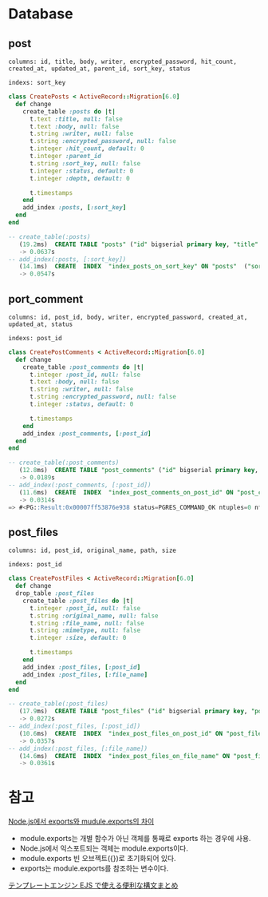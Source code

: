 # Database
## post
`columns: id, title, body, writer, encrypted_password, hit_count, created_at, updated_at, parent_id, sort_key, status`

`indexs: sort_key`

```rb
class CreatePosts < ActiveRecord::Migration[6.0]
  def change
    create_table :posts do |t|
      t.text :title, null: false
      t.text :body, null: false
      t.string :writer, null: false
      t.string :encrypted_password, null: false
      t.integer :hit_count, default: 0
      t.integer :parent_id
      t.string :sort_key, null: false
      t.integer :status, default: 0
      t.integer :depth, default: 0

      t.timestamps
    end
    add_index :posts, [:sort_key]
  end
end
```

```sql
-- create_table(:posts)
   (19.2ms)  CREATE TABLE "posts" ("id" bigserial primary key, "title" text NOT NULL, "body" text NOT NULL, "writer" character varying NOT NULL, "encrypted_password" character varying NOT NULL, "hit_count" integer DEFAULT 0, "parent_id" integer, "sort_key" character varying NOT NULL, "status" integer DEFAULT 0, "depth" integer DEFAULT 0, "created_at" timestamp(6) NOT NULL, "updated_at" timestamp(6) NOT NULL)
   -> 0.0637s
-- add_index(:posts, [:sort_key])
   (14.1ms)  CREATE  INDEX  "index_posts_on_sort_key" ON "posts"  ("sort_key")
   -> 0.0547s
```

## port_comment

`columns: id, post_id, body, writer, encrypted_password, created_at, updated_at, status`

`indexs: post_id`

```rb
class CreatePostComments < ActiveRecord::Migration[6.0]
  def change
    create_table :post_comments do |t|
      t.integer :post_id, null: false
      t.text :body, null: false
      t.string :writer, null: false
      t.string :encrypted_password, null: false
      t.integer :status, default: 0

      t.timestamps
    end
    add_index :post_comments, [:post_id]
  end
end
```

```sql
-- create_table(:post_comments)
   (12.8ms)  CREATE TABLE "post_comments" ("id" bigserial primary key, "post_id" integer NOT NULL, "body" text NOT NULL, "writer" character varying NOT NULL, "encrypted_password" character varying NOT NULL, "status" integer DEFAULT 0, "created_at" timestamp(6) NOT NULL, "updated_at" timestamp(6) NOT NULL)
   -> 0.0189s
-- add_index(:post_comments, [:post_id])
   (11.6ms)  CREATE  INDEX  "index_post_comments_on_post_id" ON "post_comments"  ("post_id")
   -> 0.0314s
=> #<PG::Result:0x00007ff53876e938 status=PGRES_COMMAND_OK ntuples=0 nfields=0 cmd_tuples=0>
```

## post_files

`columns: id, post_id, original_name, path, size`

`indexs: post_id`

```rb
class CreatePostFiles < ActiveRecord::Migration[6.0]
  def change
  drop_table :post_files
    create_table :post_files do |t|
      t.integer :post_id, null: false
      t.string :original_name, null: false
      t.string :file_name, null: false
      t.string :mimetype, null: false
      t.integer :size, default: 0

      t.timestamps
    end
    add_index :post_files, [:post_id]
    add_index :post_files, [:file_name]
  end
end
```

```sql
-- create_table(:post_files)
   (17.9ms)  CREATE TABLE "post_files" ("id" bigserial primary key, "post_id" integer NOT NULL, "original_name" character varying NOT NULL, "file_name" character varying NOT NULL, "mimetype" character varying NOT NULL, "size" integer DEFAULT 0, "created_at" timestamp(6) NOT NULL, "updated_at" timestamp(6) NOT NULL)
   -> 0.0272s
-- add_index(:post_files, [:post_id])
   (10.6ms)  CREATE  INDEX  "index_post_files_on_post_id" ON "post_files"  ("post_id")
   -> 0.0357s
-- add_index(:post_files, [:file_name])
   (14.6ms)  CREATE  INDEX  "index_post_files_on_file_name" ON "post_files"  ("file_name")
   -> 0.0361s
```

# 참고

[Node.js에서 exports와 mudule.exports의 차이](http://happinessoncode.com/2018/05/20/nodejs-exports-and-module-exports/)

- module.exports는 개별 함수가 아닌 객체를 통째로 exports 하는 경우에 사용.
- Node.js에서 익스포트되는 객체는 module.exports이다.
- module.exports 빈 오브젝트({})로 초기화되어 있다.
- exports는 module.exports를 참조하는 변수이다.


[テンプレートエンジン EJS で使える便利な構文まとめ](https://qiita.com/y_hokkey/items/31f1daa6cecb5f4ea4c9)
